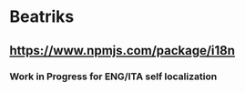 # Beatriks
## https://www.npmjs.com/package/i18n
### Work in Progress for ENG/ITA self localization

